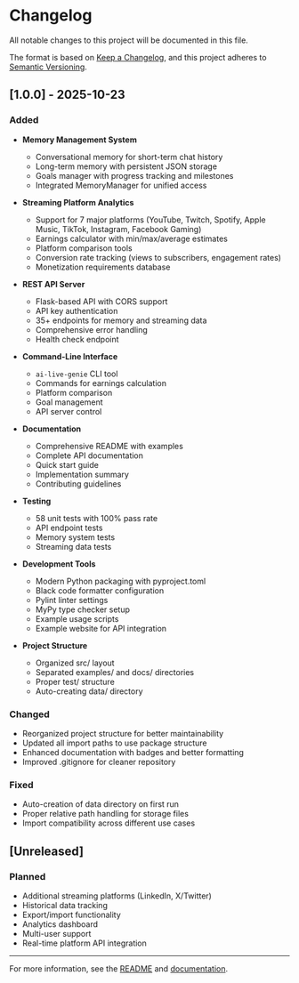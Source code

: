 # Changelog

All notable changes to this project will be documented in this file.

The format is based on [Keep a Changelog](https://keepachangelog.com/en/1.0.0/),
and this project adheres to [Semantic Versioning](https://semver.org/spec/v2.0.0.html).

## [1.0.0] - 2025-10-23

### Added
- **Memory Management System**
  - Conversational memory for short-term chat history
  - Long-term memory with persistent JSON storage
  - Goals manager with progress tracking and milestones
  - Integrated MemoryManager for unified access

- **Streaming Platform Analytics**
  - Support for 7 major platforms (YouTube, Twitch, Spotify, Apple Music, TikTok, Instagram, Facebook Gaming)
  - Earnings calculator with min/max/average estimates
  - Platform comparison tools
  - Conversion rate tracking (views to subscribers, engagement rates)
  - Monetization requirements database

- **REST API Server**
  - Flask-based API with CORS support
  - API key authentication
  - 35+ endpoints for memory and streaming data
  - Comprehensive error handling
  - Health check endpoint

- **Command-Line Interface**
  - `ai-live-genie` CLI tool
  - Commands for earnings calculation
  - Platform comparison
  - Goal management
  - API server control

- **Documentation**
  - Comprehensive README with examples
  - Complete API documentation
  - Quick start guide
  - Implementation summary
  - Contributing guidelines

- **Testing**
  - 58 unit tests with 100% pass rate
  - API endpoint tests
  - Memory system tests
  - Streaming data tests

- **Development Tools**
  - Modern Python packaging with pyproject.toml
  - Black code formatter configuration
  - Pylint linter settings
  - MyPy type checker setup
  - Example usage scripts
  - Example website for API integration

- **Project Structure**
  - Organized src/ layout
  - Separated examples/ and docs/ directories
  - Proper test/ structure
  - Auto-creating data/ directory

### Changed
- Reorganized project structure for better maintainability
- Updated all import paths to use package structure
- Enhanced documentation with badges and better formatting
- Improved .gitignore for cleaner repository

### Fixed
- Auto-creation of data directory on first run
- Proper relative path handling for storage files
- Import compatibility across different use cases

## [Unreleased]

### Planned
- Additional streaming platforms (LinkedIn, X/Twitter)
- Historical data tracking
- Export/import functionality
- Analytics dashboard
- Multi-user support
- Real-time platform API integration

---

For more information, see the [README](README.md) and [documentation](docs/).
